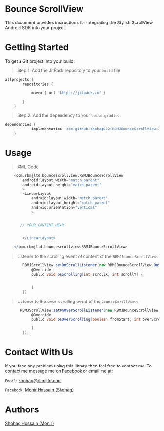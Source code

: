 # Bounce ScrollView
This document provides instructions for integrating the Stylish ScrollView Android SDK into your project.
# Getting Started
To get a Git project into your build:

> Step 1. Add the JitPack repository to your `build` file
``` build.gradle
allprojects {
		repositories {

			maven { url 'https://jitpack.io' }

		}
	}
```
> Step 2. Add the dependency to your `build.gradle`:
``` build.gradle
dependencies {
	        implementation 'com.github.shohag022:RBMJBounceScrollView:1.1'
	}
```
# Usage
> XML Code
``` build.gradle
    <com.rbmjltd.bouncescrollview.RBMJBounceScrollView
        android:layout_width="match_parent"
        android:layout_height="match_parent"
        >
        <LinearLayout
            android:layout_width="match_parent"
            android:layout_height="match_parent"
            android:orientation="vertical"
            >


       // YOUR_CONTENT_HEAR


        </LinearLayout>

    </com.rbmjltd.bouncescrollview.RBMJBounceScrollView>
```
> Listener to the scrolling event of content of the `RBMJBounceScrollView`:
``` build.gradle
        RBMJScrollView.setOnScrollListener(new RBMJBounceScrollView.OnScrollListener() {
            @Override
            public void onScrolling(int scrollX, int scrollY) {


            }
        })
```
> Listener to the over-scrolling event of the `BounceScrollView`:
``` build.gradle
       RBMJScrollView.setOnOverScrollListener(new RBMJBounceScrollView.OnOverScrollListener() {
            @Override
            public void onOverScrolling(boolean fromStart, int overScrolledDistance) {

            }
        });
```

# Contact With Us
If you face any problem using this library then feel free to contact me.
To contact me message me on Facebook or email me at:

`Email`: shohag@rbmjltd.com

`Facebook`: <a href="https://www.facebook.com/M220719" rel="nofollow">Monir Hossain (Shohag)</a> 

# Authors
<a href="https://www.facebook.com/M220719" rel="nofollow">Shohag Hossain (Monir)</a>

